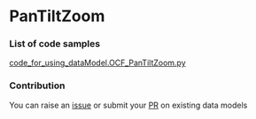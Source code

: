 # PanTiltZoom

### List of code samples 

<!-- 50-List of code -->

<!-- [code entry](link) -->
[code_for_using_dataModel.OCF_PanTiltZoom.py](https://github.com/smart-data-models/dataModel.OCF/blob/master/PanTiltZoom/code/code_for_using_dataModel.OCF_PanTiltZoom.py)


<!-- /50-List of code -->

### Contribution
You can raise an [issue](https://github.com/smart-data-models/dataModel.OCF/issues) or submit your [PR](https://github.com/smart-data-models/dataModel.OCF/pulls) on existing data models
